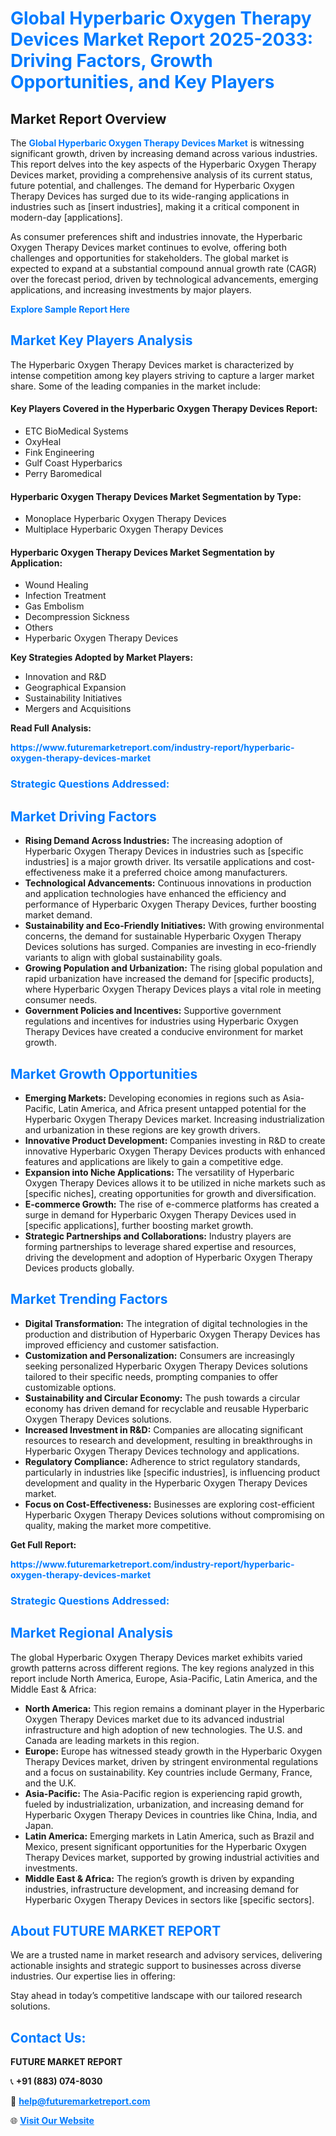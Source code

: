 <h1 style="color: #007BFF;">Global Hyperbaric Oxygen Therapy Devices Market Report 2025-2033: Driving Factors, Growth Opportunities, and Key Players</h1>

<section id="overview">
<h2>Market Report Overview</h2>
<p>The <a href="https://www.futuremarketreport.com/industry-report/hyperbaric-oxygen-therapy-devices-market" style="color: #007BFF; text-decoration: none;"><strong>Global Hyperbaric Oxygen Therapy Devices Market</strong></a> is witnessing significant growth, driven by increasing demand across various industries. This report delves into the key aspects of the Hyperbaric Oxygen Therapy Devices market, providing a comprehensive analysis of its current status, future potential, and challenges. The demand for Hyperbaric Oxygen Therapy Devices has surged due to its wide-ranging applications in industries such as [insert industries], making it a critical component in modern-day [applications].</p>
<p>As consumer preferences shift and industries innovate, the Hyperbaric Oxygen Therapy Devices market continues to evolve, offering both challenges and opportunities for stakeholders. The global market is expected to expand at a substantial compound annual growth rate (CAGR) over the forecast period, driven by technological advancements, emerging applications, and increasing investments by major players.</p>
</section>

<section id="overview">
<p><a href="https://www.futuremarketreport.com/request-sample/reportId=125246" style="color: #007BFF; text-decoration: none;"><strong>Explore Sample Report Here</strong></a></p>
</section>

<section id="key-players">
<h2 style="color: #007BFF;">Market Key Players Analysis</h2>
<p>The Hyperbaric Oxygen Therapy Devices market is characterized by intense competition among key players striving to capture a larger market share. Some of the leading companies in the market include:</p>
<h4>Key Players Covered in the Hyperbaric Oxygen Therapy Devices Report:</h4>
<ul><li>ETC BioMedical Systems</li><li>OxyHeal</li><li>Fink Engineering</li><li>Gulf Coast Hyperbarics</li><li>Perry Baromedical</li></ul>
<h4>Hyperbaric Oxygen Therapy Devices Market Segmentation by Type:</h4>
<ul><li>Monoplace Hyperbaric Oxygen Therapy Devices</li><li>Multiplace Hyperbaric Oxygen Therapy Devices</li></ul>

<h4>Hyperbaric Oxygen Therapy Devices Market Segmentation by Application:</h4>
<ul><li>Wound Healing</li><li>Infection Treatment</li><li>Gas Embolism</li><li>Decompression Sickness</li><li>Others</li><li>Hyperbaric Oxygen Therapy Devices</li></ul>
<p><strong>Key Strategies Adopted by Market Players:</strong></p>
<ul>
<li>Innovation and R&D</li>
<li>Geographical Expansion</li>
<li>Sustainability Initiatives</li>
<li>Mergers and Acquisitions</li>
</ul>
</section>

<section>
<p><strong>Read Full Analysis: </strong></p><a href="https://www.futuremarketreport.com/industry-report/hyperbaric-oxygen-therapy-devices-market" style="color: #007BFF; text-decoration: none;"><strong>https://www.futuremarketreport.com/industry-report/hyperbaric-oxygen-therapy-devices-market</strong></a>
<h3 style="color: #007BFF;">Strategic Questions Addressed:</h3>
</section>

<section id="driving-factors">
<h2 style="color: #007BFF;">Market Driving Factors</h2>
<ul>
<li><strong>Rising Demand Across Industries:</strong> The increasing adoption of Hyperbaric Oxygen Therapy Devices in industries such as [specific industries] is a major growth driver. Its versatile applications and cost-effectiveness make it a preferred choice among manufacturers.</li>
<li><strong>Technological Advancements:</strong> Continuous innovations in production and application technologies have enhanced the efficiency and performance of Hyperbaric Oxygen Therapy Devices, further boosting market demand.</li>
<li><strong>Sustainability and Eco-Friendly Initiatives:</strong> With growing environmental concerns, the demand for sustainable Hyperbaric Oxygen Therapy Devices solutions has surged. Companies are investing in eco-friendly variants to align with global sustainability goals.</li>
<li><strong>Growing Population and Urbanization:</strong> The rising global population and rapid urbanization have increased the demand for [specific products], where Hyperbaric Oxygen Therapy Devices plays a vital role in meeting consumer needs.</li>
<li><strong>Government Policies and Incentives:</strong> Supportive government regulations and incentives for industries using Hyperbaric Oxygen Therapy Devices have created a conducive environment for market growth.</li>
</ul>
</section>

<section id="growth-opportunities">
<h2 style="color: #007BFF;">Market Growth Opportunities</h2>
<ul>
<li><strong>Emerging Markets:</strong> Developing economies in regions such as Asia-Pacific, Latin America, and Africa present untapped potential for the Hyperbaric Oxygen Therapy Devices market. Increasing industrialization and urbanization in these regions are key growth drivers.</li>
<li><strong>Innovative Product Development:</strong> Companies investing in R&D to create innovative Hyperbaric Oxygen Therapy Devices products with enhanced features and applications are likely to gain a competitive edge.</li>
<li><strong>Expansion into Niche Applications:</strong> The versatility of Hyperbaric Oxygen Therapy Devices allows it to be utilized in niche markets such as [specific niches], creating opportunities for growth and diversification.</li>
<li><strong>E-commerce Growth:</strong> The rise of e-commerce platforms has created a surge in demand for Hyperbaric Oxygen Therapy Devices used in [specific applications], further boosting market growth.</li>
<li><strong>Strategic Partnerships and Collaborations:</strong> Industry players are forming partnerships to leverage shared expertise and resources, driving the development and adoption of Hyperbaric Oxygen Therapy Devices products globally.</li>
</ul>
</section>

<section id="trending-factors">
<h2 style="color: #007BFF;">Market Trending Factors</h2>
<ul>
<li><strong>Digital Transformation:</strong> The integration of digital technologies in the production and distribution of Hyperbaric Oxygen Therapy Devices has improved efficiency and customer satisfaction.</li>
<li><strong>Customization and Personalization:</strong> Consumers are increasingly seeking personalized Hyperbaric Oxygen Therapy Devices solutions tailored to their specific needs, prompting companies to offer customizable options.</li>
<li><strong>Sustainability and Circular Economy:</strong> The push towards a circular economy has driven demand for recyclable and reusable Hyperbaric Oxygen Therapy Devices solutions.</li>
<li><strong>Increased Investment in R&D:</strong> Companies are allocating significant resources to research and development, resulting in breakthroughs in Hyperbaric Oxygen Therapy Devices technology and applications.</li>
<li><strong>Regulatory Compliance:</strong> Adherence to strict regulatory standards, particularly in industries like [specific industries], is influencing product development and quality in the Hyperbaric Oxygen Therapy Devices market.</li>
<li><strong>Focus on Cost-Effectiveness:</strong> Businesses are exploring cost-efficient Hyperbaric Oxygen Therapy Devices solutions without compromising on quality, making the market more competitive.</li>
</ul>
</section>

<section>
<p><strong>Get Full Report: </strong></p><a href="https://www.futuremarketreport.com/industry-report/hyperbaric-oxygen-therapy-devices-market" style="color: #007BFF; text-decoration: none;"><strong>https://www.futuremarketreport.com/industry-report/hyperbaric-oxygen-therapy-devices-market</strong></a>
<h3 style="color: #007BFF;">Strategic Questions Addressed:</h3>
</section>


<section id="regional-analysis">
<h2 style="color: #007BFF;">Market Regional Analysis</h2>
<p>The global Hyperbaric Oxygen Therapy Devices market exhibits varied growth patterns across different regions. The key regions analyzed in this report include North America, Europe, Asia-Pacific, Latin America, and the Middle East & Africa:</p>
<ul>
<li><strong>North America:</strong> This region remains a dominant player in the Hyperbaric Oxygen Therapy Devices market due to its advanced industrial infrastructure and high adoption of new technologies. The U.S. and Canada are leading markets in this region.</li>
<li><strong>Europe:</strong> Europe has witnessed steady growth in the Hyperbaric Oxygen Therapy Devices market, driven by stringent environmental regulations and a focus on sustainability. Key countries include Germany, France, and the U.K.</li>
<li><strong>Asia-Pacific:</strong> The Asia-Pacific region is experiencing rapid growth, fueled by industrialization, urbanization, and increasing demand for Hyperbaric Oxygen Therapy Devices in countries like China, India, and Japan.</li>
<li><strong>Latin America:</strong> Emerging markets in Latin America, such as Brazil and Mexico, present significant opportunities for the Hyperbaric Oxygen Therapy Devices market, supported by growing industrial activities and investments.</li>
<li><strong>Middle East & Africa:</strong> The region’s growth is driven by expanding industries, infrastructure development, and increasing demand for Hyperbaric Oxygen Therapy Devices in sectors like [specific sectors].</li>
</ul>
</section>

<footer>
<h2 style="color: #007BFF;">About FUTURE MARKET REPORT</h2>
<p>We are a trusted name in market research and advisory services, delivering actionable insights and strategic support to businesses across diverse industries. Our expertise lies in offering:</p>

<p>Stay ahead in today’s competitive landscape with our tailored research solutions.</p>

<h2 style="color: #007BFF;">Contact Us:</h2>
<p><strong>FUTURE MARKET REPORT</strong></p>
<p>📞 <strong>+91 (883) 074-8030</strong></p>
<p>📧 <strong><a href="mailto:help@futuremarketreport.com" style="color: #007BFF;">help@futuremarketreport.com</a></strong></p>
<p>🌐 <strong><a href="https://www.futuremarketreport.com/" style="color: #007BFF;">Visit Our Website</a></strong></p>
</footer>